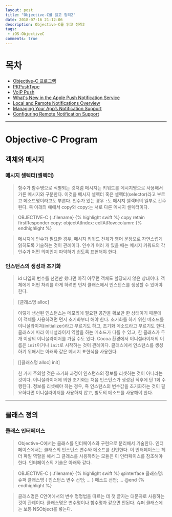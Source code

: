 ```yaml
---
layout: post
title: "Objective-C를 읽고 정리2"
date: 2018-07-16 21:12:06
description: Objective-C를 읽고 정리2
tags: 
 - iOS-ObjectiveC
comments: true
---
```


# 목차 

- [Objective-C 프로그램](#Objective-C-Program)
- [PKPushType](#pkpushtype)
- [VoIP Push](#voip-push)
- [What's New in the Apple Push Notification Service](#what's-new-in-the-apple-push-notification-service)
- [Local and Remote Notifications Overview](#local-and-remote-notifications-overview)
- [Managing Your App’s Notification Support](#managing-your-app’s-notification-support)
- [Configuring Remote Notification Support](#configuring-remote-notification-support)

---

# Objective-C Program

## 객체와 메시지
### 메시지 셀렉터(셀렉터)
> 함수가 함수명으로 식별되는 것처럼 메시지는 키워드를 메시지명으로 사용해서 가른 메시지와 구분한다. 이것을 메시지 셀렉터 혹은 셀렉터(selector)라고 부르고 메소드명이라고도 부른다. 인수가 있는 경우 `:`도 메시지 셀렉터의 일부로 간주된다. 즉 아래의 예에서 copy와 copy:는 서로 다른 메시지 셀렉터이다.

>OBJECTIVE-C
{:.filename}
{% highlight swift %}
copy
retain
firstResponder
copy:
objectAtIndex:
cellAtRow:column:
{% endhighlight %}

> 메시지에 인수가 필요한 경우, 메시지 키워드 전체가 영어 문장으로 자연스럽게 읽히도록 기술하는 것이 관례이다. 인수가 여러 개 있을 때는 메시지 키워드의 각 인수가 어떤 의미인지 파악하기 쉽도록 표현해야 한다. 

### 인스턴스의 생성과 초기화
> id 타입의 변수를 선언만 했다면 아직 아무런 객체도 할당되지 않은 상태이다. 객체에게 어떤 처리를 하게 하려면 먼저 클래스에서 인스턴스를 생성할 수 있어야한다. 

> [클래스명 alloc]

> 이렇게 생선된 인스턴스는 메모리에 필요한 공간을 확보만 한 상태이기 때문에 이 객체를 사용하려면 먼저 초기화부터 해야 한다. 초기화를 하기 위한 메소드를 이니셜라이져(initializer)라고 부르기도 하고, 초기화 메소드라고 부르기도 한다. 클래스에 따라 이니셜라이저 역할을 하는 메소드가 다를 수 있고, 한 클래스가 두 개 이상의 이니셜라이저를 가질 수도 있다. 
Cocoa 환경에서 이니셜라이저의 이름은 `init`이거나 `init`로 시작하는 것이 관례이다. 클래스에서 인스턴스를 생성하기 위해서는 아래와 같은 메시지 표현식을 사용한다.

> [[클래스명 alloc] init]

> 한 가지 주의할 것은 초기화 과정이 인스턴스의 정보를 리셋하는 것이 아니라는 것이다. 이니셜라이저에 의한 초기화는 처음 인스턴스가 생성된 직후에 단 1회 수행된다. 정보를 리셋해야 하는 경우, 즉 인스턴스의 변수값을 초기화하는 것이 필요하다면 이니셜라이저를 사용하지 않고, 별도의 메소드를 사용해야 한다.

---

## 클래스 정의

### 클래스 인터페이스
> Objective-C에서는 클래스를 인터페이스와 구현으로 분리해서 기술한다. 인터페이스에서는 클래스의 인스턴스 변수와 메소드를 선언한다. 이 인터페이스는 헤더 파일 역할을 해서 그 클래스를 사용하려는 모듈은 이 인터페이스를 참조해야 한다. 인터페이스의 기술은 아래와 같다.

>OBJECTIVE-C
{:.filename}
{% highlight swift %}
@interface 클래스명: 슈퍼 클래스명
{
    인스턴스 변수 선언;
    ...
}
메소드 선언;
...
@end
{% endhighlight %}

> 클래스명은 C언어에서의 변수 명명법을 따르는 데 첫 글자는 대문자로 사용하는 것이 관례이다. 클래스명은 변수명이나 함수명과 같으면 안된다. 
슈퍼 클래스에는 보통 NSObject를 넣는다. 
